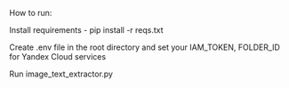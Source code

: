 How to run:

Install requirements - pip install -r reqs.txt

Create .env file in the root directory and set your IAM_TOKEN, FOLDER_ID for Yandex Cloud services

Run image_text_extractor.py
